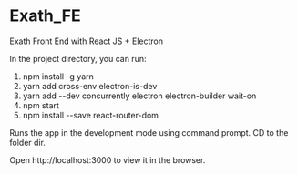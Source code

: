 # Exath_FE
Exath Front End with React JS + Electron

In the project directory, you can run:

1. npm install -g yarn
1. yarn add cross-env electron-is-dev
3. yarn add --dev concurrently electron electron-builder wait-on 
4. npm start
5. npm install --save react-router-dom

Runs the app in the development mode using command prompt.
CD to the folder dir.

Open http://localhost:3000 to view it in the browser.

